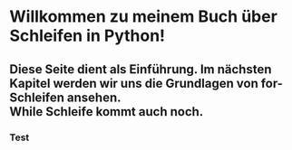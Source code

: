 # Willkommen zu meinem Buch über Schleifen in Python!

<h2>Diese Seite dient als Einführung. Im nächsten Kapitel werden wir uns die Grundlagen von for-Schleifen ansehen.
<br>While Schleife kommt auch noch.</h2>
<h3>Test</h3>